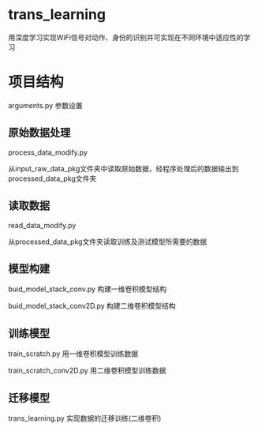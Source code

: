 # trans_learning
用深度学习实现WiFi信号对动作、身份的识别并可实现在不同环境中适应性的学习

# 项目结构
arguments.py 参数设置

## 原始数据处理
process_data_modify.py  
 
从input_raw_data_pkg文件夹中读取原始数据，经程序处理后的数据输出到processed_data_pkg文件夹
## 读取数据
read_data_modify.py 

从processed_data_pkg文件夹读取训练及测试模型所需要的数据
## 模型构建
buid_model_stack_conv.py  构建一维卷积模型结构

buid_model_stack_conv2D.py  构建二维卷积模型结构
## 训练模型
train_scratch.py  用一维卷积模型训练数据

train_scratch_conv2D.py  用二维卷积模型训练数据
## 迁移模型 
trans_learning.py  实现数据的迁移训练(二维卷积)